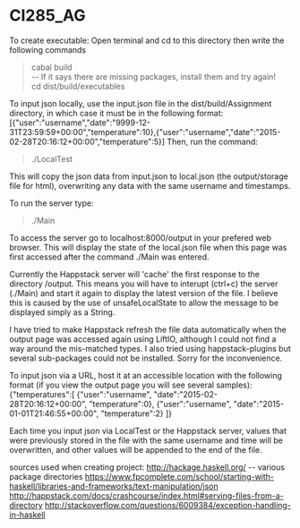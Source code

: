 # CI285_AG
To create executable:
Open terminal and cd to this directory then write the following commands
> cabal build <br>
-- If it says there are missing packages, install them and try again! <br>
> cd dist/build/executables

To input json locally, use the input.json file in the dist/build/Assignment
directory, in which case it must be in the following format:
[{"user":"username","date":"9999-12-31T23:59:59+00:00","temperature":10},{"user":"username","date":"2015-02-28T20:16:12+00:00","temperature":5}]
Then, run the command:
> ./LocalTest

This will copy the json data from input.json to local.json (the output/storage
file for html), overwriting any data with the same username and timestamps.

To run the server type:
> ./Main

To access the server go to localhost:8000/output in your prefered web browser.
This will display the state of the local.json file when this page was first 
accessed after the command ./Main was entered.

Currently the Happstack server will 'cache' the first response to the directory
/output. This means you will have to interupt (ctrl+c) the server (./Main) 
and start it again to display the latest version of the file. I believe
this is caused by the use of unsafeLocalState to allow the message to be
displayed simply as a String.

I have tried to make Happstack refresh the file data automatically when 
the output page was accessed again using LiftIO, although I could not 
find a way around the mis-matched types. I also tried using 
happstack-plugins but several sub-packages could not be installed.
Sorry for the inconvenience.

To input json via a URL, host it at an accessible location with the
following format (if you view the output page you will see several samples):
{"temperatures":[
	{"user":"username", "date":"2015-02-28T20:16:12+00:00", "temperature":0},
	{"user":"username", "date":"2015-01-01T21:46:55+00:00", "temperature":2}
]}

Each time you input json via LocalTest or the Happstack server, values that
were previously stored in the file with the same username and time will 
be overwritten, and other values will be appended to the end of the file.

sources used when creating project: 
http://hackage.haskell.org/ -- various package directories
https://www.fpcomplete.com/school/starting-with-haskell/libraries-and-frameworks/text-manipulation/json
http://happstack.com/docs/crashcourse/index.html#serving-files-from-a-directory
http://stackoverflow.com/questions/6009384/exception-handling-in-haskell
